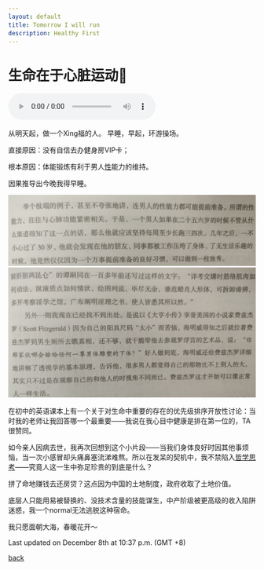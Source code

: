 ```yaml
---
layout: default
title: Tomorrow I will run
description: Healthy First
---
```


# 生命在于心脏运动🏃

<audio controls autoplay>
  <source src="../audio/Ear.m4a" type="audio/mp4">
Your browser does not support the audio element.
</audio>

从明天起，做一个Xìng福的人。
早睡，早起，环游操场。

直接原因：没有自信去办健身房VIP卡；

根本原因：体能锻炼有利于男人[性](https://lixiaolai.com/#/ji/)能力的维持。

因果推导出今晚我得早睡。

![Some Versions](../pic/ShouldRunning.jpeg)
![Some Versions](../pic/PenisSize.jpeg)

在初中的英语课本上有一个关于对生命中重要的存在的优先级排序开放性讨论：当时我的老师让我回答哪一个最重要——我说在我心目中健康是排在第一位的，TA很赞同。

如今亲人因病去世，我再次回想到这个小片段——当我们身体良好时因其他事烦恼，当一次小感冒却头痛鼻塞流涕难熬。所以在发呆的契机中，我不禁陷入[哲学思考](https://book.douban.com/subject/25961458/)——究竟人这一生中弥足珍贵的到底是什么？

拼了命地赚钱去还房贷？这点因为中国的土地制度，政府收取了土地价值。

底层人只能用易被替换的、没技术含量的技能谋生，中产阶级被更高级的收入陷阱迷惑，我一个normal无法逃脱这种宿命。

我只愿面朝大海，春暖花开～

Last updated on December 8th at 10:37 p.m. (GMT +8)

[back](../../)
